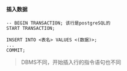#### 插入数据
```mysql
-- BEGIN TRANSACTION; 该行是postgreSQL的
START TRANSACTION;

INSERT INTO <表名> VALUES <(数据)>;
...
COMMIT;
```
>DBMS不同，开始插入行的指令语句也不同